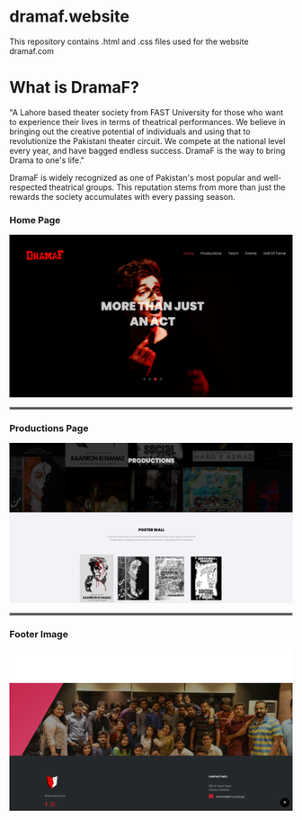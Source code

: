 # dramaf.website

This repository contains .html and .css files used for the website dramaf.com

# What is DramaF?

"A Lahore based theater society from FAST University for those who want to experience their lives in terms of theatrical performances. We believe in bringing out the creative potential of individuals and using that to revolutionize the Pakistani theater circuit. We compete at the national level every year, and have bagged endless success. DramaF is the way to bring Drama to one's life."


DramaF is widely recognized as one of Pakistan's most popular and well-respected theatrical groups. This reputation stems from more than just the rewards the society accumulates with every passing season.

### Home Page
<p align="center">
<img src="screenshots/home.png">
</p>
<hr style="border:2px solid gray"> </hr>

### Productions Page

<p align="center">
<img src="screenshots/productions.png">
</p>

<hr style="border:2px solid gray"> </hr>

### Footer Image

<p align="center">
 <img src="screenshots/footer.png">
</p>
